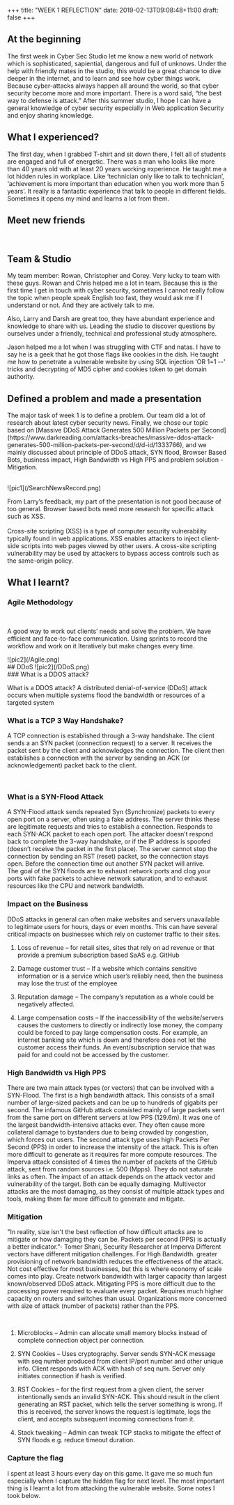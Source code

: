 +++
title: "WEEK 1 REFLECTION"
date: 2019-02-13T09:08:48+11:00
draft: false
+++

## At the beginning

<p>
	The first week in Cyber Sec Studio let me know a new world of network which is sophisticated, sapiential, dangerous and full of unknows. Under the help with friendly mates in the studio, this would be a great chance to dive deeper in the internet, and to learn and see how cyber things work. Because cyber-attacks always happen all around the world, so that cyber security become more and more important. There is a word said, “the best way to defense is attack.” After this summer studio, I hope I can have a general knowledge of cyber security especially in Web application Security and enjoy sharing knowledge. 
</p>

## What I experienced?

<p>
	The first day, when I grabbed T-shirt and sit down there, I felt all of students are engaged and full of energetic. There was a man who looks like more than 40 years old with at least 20 years working experience. He taught me a lot hidden rules in workplace. Like ‘technician only like to talk to technician’, ‘achievement is more important than education when you work more than 5 years’. It really is a fantastic experience that talk to people in different fields. Sometimes it opens my mind and learns a lot from them.
</p>

## Meet new friends

<br>

## Team & Studio

My team member: Rowan, Christopher and Corey. 
Very lucky to team with these guys. Rowan and Chris helped me a lot in team. Because this is the first time I get in touch with cyber security, sometimes I cannot really follow the topic when people speak English too fast, they would ask me if I understand or not. And they are actively talk to me. 

Also, Larry and Darsh are great too, they have abundant experience and knowledge to share with us. Leading the studio to discover questions by ourselves under a friendly, technical and professional study atmosphere. 

Jason helped me a lot when I was struggling with CTF and natas. I have to say he is a geek that he got those flags like cookies in the dish. He taught me how to penetrate a vulnerable website by using SQL injection ‘OR 1=1 --' tricks and decrypting of MD5 cipher and cookies token to get domain authority.

## Defined a problem and made a presentation

<p>
The major task of week 1 is to define a problem. Our team did a lot of research about latest cyber security news. Finally, we chose our topic based on [Massive DDoS Attack Generates 500 Million Packets per Second](https://www.darkreading.com/attacks-breaches/massive-ddos-attack-generates-500-million-packets-per-second/d/d-id/1333766), and we mainly discussed about principle of DDoS attack, SYN flood, Browser Based Bots, business impact, High Bandwidth vs High PPS and problem solution - Mitigation. 
</p>

<br>
![pic1](/SearchNewsRecord.png)
<br>
<p>From Larry’s feedback, my part of the presentation is not good because of too general. Browser based bots need more research for specific attack such as XSS.
<br>
<br>
Cross-site scripting (XSS) is a type of computer security vulnerability typically found in web applications. XSS enables attackers to inject client-side scripts into web pages viewed by other users. A cross-site scripting vulnerability may be used by attackers to bypass access controls such as the same-origin policy.
</p>

## What I learnt?
### Agile Methodology
<br>
<p>A good way to work out clients’ needs and solve the problem. We have efficient and face-to-face communication. Using sprints to record the workflow and work on it Iteratively but make changes every time. </p>
![pic2](/Agile.png)
<br>
## DDoS
![pic2](/DDoS.png)
<br>
### What is a DDOS attack?
<p>What is a DDOS attack?
A distributed denial-of-service (DDoS) attack occurs when multiple systems flood the bandwidth or resources of a targeted system</p>

### What is a TCP 3 Way Handshake?

<p>
A TCP connection is established through a 3-way handshake. The client sends a an SYN packet (connection request) to a server. It receives the packet sent by the client and acknowledges the connection. The client then establishes a connection with the server by sending an ACK (or acknowledgement) packet back to the client.
</p>

<br>

### What is a SYN-Flood Attack

<p>A SYN-Flood attack sends repeated Syn (Synchronize) packets to every open port on a server, often using a fake address. The server thinks these are legitimate requests and tries to establish a connection. Responds to each SYN-ACK packet to each open port. The attacker doesn’t respond back to complete the 3-way handshake, or if the IP address is spoofed (doesn’t receive the packet in the first place). The server cannot stop the connection by sending an RST (reset) packet, so the connection stays open. Before the connection time out another SYN packet will arrive.
<br>
The goal of the SYN floods are to exhaust network ports and clog your ports with fake packets to achieve network saturation, and to exhaust resources like the CPU and network bandwidth.</p>

### Impact on the Business

<p>
DDoS attacks in general can often make websites and servers unavailable to legitimate users for hours, days or even months. This can have several critical impacts on businesses which rely on customer traffic to their sites.
</p>

1.	Loss of revenue – for retail sites, sites that rely on ad revenue or that provide a premium subscription based SaAS e.g. GitHub

2.	Damage customer trust – If a website which contains sensitive information or is a service which user’s reliably need, then the business may lose the trust of the employee

3.	Reputation damage – The company’s reputation as a whole could be negatively affected.

4.	Large compensation costs – If the inaccessibility of the website/servers causes the customers to directly or indirectly lose money, the company could be forced to pay large compensation costs. For example, an internet banking site which is down and therefore does not let the customer access their funds. An event/subscription service that was paid for and could not be accessed by the customer.


### High Bandwidth vs High PPS

<p>
	There are two main attack types (or vectors) that can be involved with a SYN-Flood.
The first is a high bandwidth attack. This consists of a small number of large-sized packets and can be up to hundreds of gigabits per second. The infamous GitHub attack consisted mainly of large packets sent from the same port on different servers at low PPS (129.6m). It was one of the largest bandwidth-intensive attacks ever. They often cause more collateral damage to bystanders due to being crowded by congestion, which forces out users.
The second attack type uses high Packets Per Second (PPS) in order to increase the intensity of the attack. This is often more difficult to generate as it requires far more compute resources. The Imperva attack consisted of 4 times the number of packets of the GitHub attack, sent from random sources i.e. 500 (Mpps). They do not saturate links as often.
The impact of an attack depends on the attack vector and vulnerability of the target. Both can be equally damaging. Multivector attacks are the most damaging, as they consist of multiple attack types and tools, making them far more difficult to generate and mitigate.
</p>

### Mitigation

<p>
	"In reality, size isn't the best reflection of how difficult attacks are to mitigate or how damaging they can be. Packets per second (PPS) is actually a better indicator.”- Tomer Shani, Security Researcher at Imperva
Different vectors have different mitigation challenges.
For High Bandwidth. greater provisioning of network bandwidth reduces the effectiveness of the attack. Not cost effective for most businesses, but this is where economy of scale comes into play. Create network bandwidth with larger capacity than largest known/observed DDoS attack.
Mitigating PPS is more difficult due to the processing power required to evaluate every packet. Requires much higher capacity on routers and switches than usual. Organizations more concerned with size of attack (number of packets) rather than the PPS.
</p>

<br>

1.	Microblocks – Admin can allocate small memory blocks instead of complete connection object per connection.

2.	SYN Cookies – Uses cryptography. Server sends SYN-ACK message with seq number produced from client IP/port number and other unique info. Client responds with ACK with hash of seq num. Server only initiates connection if hash is verified.

3.	RST Cookies – for the first request from a given client, the server intentionally sends an invalid SYN-ACK. This should result in the client generating an RST packet, which tells the server something is wrong. If this is received, the server knows the request is legitimate, logs the client, and accepts subsequent incoming connections from it.

4.	Stack tweaking – Admin can tweak TCP stacks to mitigate the effect of SYN floods e.g. reduce timeout duration.

### Capture the flag

<p>
	I spent at least 3 hours every day on this game. It gave me so much fun especially when I capture the hidden flag for next level. The most important thing is I learnt a lot from attacking the vulnerable website. Some notes I took below.
<p/>
<br>

